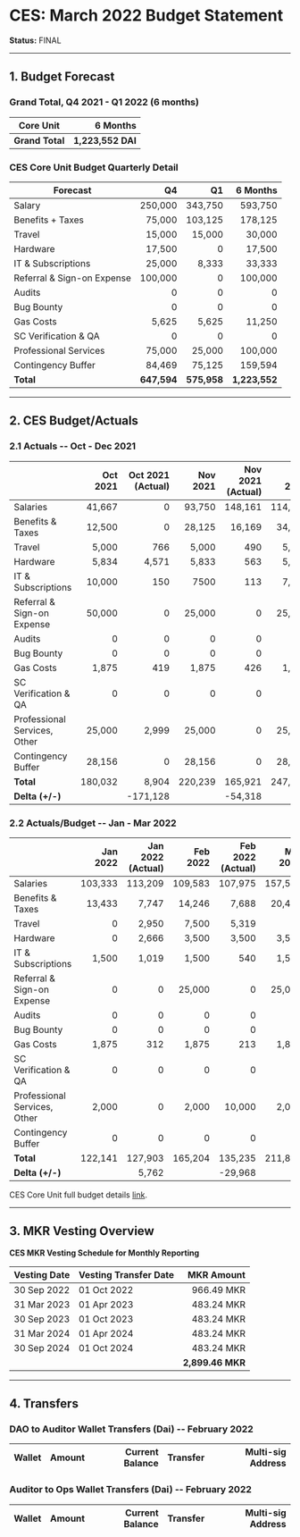 # CES: March 2022 Budget Statement

**Status:** FINAL

---

## 1. Budget Forecast

### Grand Total, Q4 2021 - Q1 2022 (6 months)

| Core Unit      | 6 Months          |
| ---            |               ---:|
| **Grand Total**| **1,223,552 DAI** |

### CES Core Unit Budget Quarterly Detail

| **Forecast**               | Q4          | Q1          | 6 Months      |
| -------------------------- | ----------: | ----------: | ------------: |
| Salary                     |	   250,000 | 343,750     |       593,750 |
| Benefits + Taxes           |	    75,000 | 103,125     |       178,125 |
| Travel                     |	    15,000 | 15,000      |        30,000 |
| Hardware                   |	    17,500 | 0           |        17,500 |
| IT & Subscriptions         |	    25,000 | 8,333       |        33,333 |
| Referral & Sign-on Expense |	   100,000 | 0           |       100,000 |
| Audits                     |	         0 | 0           |             0 |
| Bug Bounty                 |	         0 | 0           |             0 |
| Gas Costs                  |	     5,625 | 5,625       |        11,250 |
| SC Verification & QA       |	         0 | 0           |             0 |
| Professional Services      |	    75,000 | 25,000      |       100,000 |
| Contingency Buffer         |	    84,469 | 75,125      |       159,594 |
| **Total**                  | **647,594** | **575,958** | **1,223,552** |

---

## 2. CES Budget/Actuals

### 2.1 Actuals -- Oct - Dec 2021

|	                            |**Oct 2021**|**Oct 2021 (Actual)**|**Nov 2021**|**Nov 2021 (Actual)**|**Dec 2021**|**Dec 2021 (Actual)**|**Q4 2021**|**Q4 2021 (Actual)**|
|                           --- |       ---: |                ---: |       ---: |                ---: |       ---: |                ---: |      ---: |               ---: |
|Salaries	                    |41,667	     |0	                   |93,750      |148,161              |114,583     |65,001               |250,000    |213,162             |
|Benefits & Taxes               |12,500	     |0                    |28,125      |16,169               |34,375      |3,841                |75,000     |20,010              |
|Travel	                        |5,000	     |766	               |5,000       |490                  |5,000       |0                    |15,000     |1,256               |
|Hardware	                    |5,834	     |4,571	               |5,833       |563                  |5,833       |3,488                |17,500     |8,621               |
|IT & Subscriptions	            |10,000	     |150                  |7500        |113                  |7,500       |523                  |25,000     |786                 |
|Referral & Sign-on Expense	    |50,000	     |0	                   |25,000      |0                    |25,000      |0                    |100,000    |0                   |
|Audits	                        |0	         |0	                   |0           |0                    |0           |0                    |0          |0                   |
|Bug Bounty	                    |0	         |0	                   |0           |0                    |0           |0                    |0          |0                   |
|Gas Costs	                    |1,875	     |419	               |1,875       |426                  |1,875       |440                  |5,625      |1,284               |
|SC Verification & QA	        |0	         |0	                   |0           |0                    |0           |0                    |0          |0                   |
|Professional Services, Other	|25,000	     |2,999	               |25,000      |0                    |25,000      |1,800                |75,000     |4,799               |
|Contingency Buffer	            |28,156	     |0	                   |28,156      |0                    |28,156      |0                    |84,469     |0                   |
|**Total**	                    |180,032	 |8,904 	           |220,239     |165,921              |247,323     |75,092               |647,594    |249,917             |
|**Delta (+/-)**                |		     |-171,128             |            |-54,318              |            |-172,230             |           |-397,677            |

### 2.2 Actuals/Budget -- Jan - Mar 2022

|	                            |**Jan 2022**|**Jan 2022 (Actual)**|**Feb 2022**|**Feb 2022 (Actual)**|**Mar 2022**|**Mar 2022 (Actual)**|**Q1 2022**|**Q1 2022 (Actual)**|
|                           --- |       ---: |                ---: |       ---: |                ---: |       ---: |                ---: |      ---: |               ---: |
|Salaries	                    |103,333	 |113,209              |109,583     |107,975              |157,500     |0                    |370,416    |221,184             |
|Benefits & Taxes               |13,433	     |7,747                |14,246      |7,688                |20,475      |0                    |48,154     |15,435              |
|Travel	                        |0	         |2,950                |7,500       |5,319                |0           |0                    |7,500      |8,269               |
|Hardware	                    |0	         |2,666                |3,500       |3,500                |3,500       |0                    |7,000      |6,166               |
|IT & Subscriptions	            |1,500	     |1,019                |1,500       |540                  |1,500       |0                    |4,500      |1,560               |
|Referral & Sign-on Expense	    |0	         |0	                   |25,000      |0                    |25,000      |0                    |50,000     |0                   |
|Audits	                        |0	         |0	                   |0           |0                    |0           |0                    |0          |0                   |
|Bug Bounty	                    |0	         |0	                   |0           |0                    |0           |0                    |0          |0                   |
|Gas Costs	                    |1,875	     |312                  |1,875       |213                  |1,875       |0                    |5,625      |525                 |
|SC Verification & QA	        |0	         |0	                   |0           |0                    |0           |0                    |0          |0                   |
|Professional Services, Other	|2,000	     |0	                   |2,000       |10,000               |2,000       |0                    |6,000      |10,000              |
|Contingency Buffer	            |0	         |0	                   |0           |0                    |0           |0                    |0          |0                   |
|**Total**	                    |122,141	 |127,903              |165,204     |135,235              |211,850     |0                    |499,195    |263,138             |
|**Delta (+/-)**                |		     |5,762                |            |-29,968              |            |-211,850             |           |-236,057            |


CES Core Unit full budget details [link](https://docs.google.com/spreadsheets/d/1Aeszzw1PRSEJnzlwNxTw8f_n33gmn-x41ooDZiCd3YA/edit?usp=sharing).

---

## 3. MKR Vesting Overview

**CES MKR Vesting Schedule for Monthly Reporting**

| **Vesting Date**	| **Vesting Transfer Date**	| **MKR Amount**     |
|               --- |                       --- |               ---: |
|30 Sep 2022	    |01 Oct 2022	            |966.49 MKR          |
|31 Mar 2023	    |01 Apr 2023	            |483.24 MKR          |
|30 Sep 2023	    |01 Oct 2023	            |483.24 MKR          |
|31 Mar 2024	    |01 Apr 2024	            |483.24 MKR          |
|30 Sep 2024	    |01 Oct 2024	            |483.24 MKR          |
|                   |                           |**2,899.46 MKR**    |

---

## 4. Transfers


### DAO to Auditor Wallet Transfers (Dai) -- February 2022

|             Wallet |           Amount | Current Balance |         Transfer |                          Multi-sig Address |
|-------------------:|-----------------:|----------------:|-----------------:|-------------------------------------------:|

### Auditor to Ops Wallet Transfers (Dai) -- February 2022

|             Wallet |           Amount | Current Balance |         Transfer |                          Multi-sig Address |
|-------------------:|-----------------:|----------------:|-----------------:|-------------------------------------------:|
